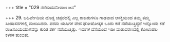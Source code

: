 +++
title = "029 ನೆರೆದುದವನೀಪಾಲ ಜನ"

+++
29. ಬಹಿರ್ವೇದಿಯ ದೊಡ್ಡ ಚಪ್ಪರದಲ್ಲಿ ಎಲ್ಲ ರಾಜರುಗಳೂ ಗಾಢವಾದ ಆಸಕ್ತಿಯಿಂದ ತಮ್ಮ ತಮ್ಮ ಸಿಂಹಾಸನಗಳಲ್ಲಿ ಮಂಡಿಸಿದರು. ಪರಮ ಋಷಿಗಳ ವೇದ ಘೋಷೋತ್ಕರ ಒಂದು ಕಡೆ ನಡೆಯುತ್ತಿದ್ದರೆ ಇನ್ನೊಂದು ಕಡೆ ರಾಜಸೂಯಯಾಗವನ್ನು ಕುರಿತ ತರ್ಕ ನಡೆಯುತ್ತಿತ್ತು. ಇವುಗಳ ದೆಸೆಯಿಂದ ಇಡೀ ವಾತಾವರಣದಲ್ಲಿ ಕೋಲಾಹಲ ಕಳಕಳ ತುಂಬಿತು.